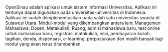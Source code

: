 OpenSinau adalah aplikasi untuk sistem informasi Universitas. Aplikasi ini tentunya dapat digunakan pada universitas-universitas di Indonesia. Aplikasi ini sudah diimplementasikan pada salah satu universitas swasta di Sulawesi Utara. Modul-modul yang dikembangkan antara lain: Managemen Mahasiswa, Dosen, Matakuliah, Ruang, admisi mahasiswa baru, test online untuk mahasiswa baru, registrasi matakuliah, nilai, pembayaran kuliah, tagihan, denda, dispensasi, e-learning, perpustakaan dan masih banyak lagi modul yang akan terus ditambahkan.